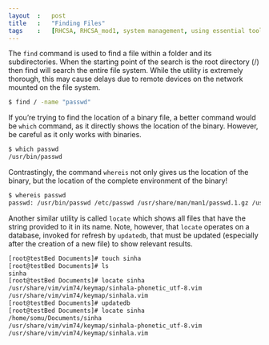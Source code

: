 ```yaml
---
layout 	:	post
title	:	"Finding Files"
tags	:	[RHCSA, RHCSA_mod1, system management, using essential tools, find, which, locate, updatedb]
---
```


The `find` command is used to find a file within a folder and its subdirectories. When the starting point of the search is the root directory (/) then find will search the entire file system.
While the utility is extremely thorough, this may cause delays due to remote devices on the network mounted on the file system.

```sh
$ find / -name "passwd"
```

If you’re trying to find the location of a binary file, a better command would be `which` command, as it directly shows the location of the binary. However, be careful as it only works with
binaries.

```sh
$ which passwd
/usr/bin/passwd
```

Contrastingly, the command `whereis` not only gives us the location of the binary, but the location of the complete environment of the binary!

```sh
$ whereis passwd
passwd: /usr/bin/passwd /etc/passwd /usr/share/man/man1/passwd.1.gz /usr/share/man/man5/passwd.5.gz
```

Another similar utility is called `locate` which shows all files that have the string provided to it in its name. Note, however, that `locate` operates on a database, invoked for refresh by `updatedb`, that must be updated (especially after the creation of a new file) to show relevant results.

```sh
[root@testBed Documents]# touch sinha
[root@testBed Documents]# ls
sinha
[root@testBed Documents]# locate sinha
/usr/share/vim/vim74/keymap/sinhala-phonetic_utf-8.vim
/usr/share/vim/vim74/keymap/sinhala.vim
[root@testBed Documents]# updatedb
[root@testBed Documents]# locate sinha
/home/somu/Documents/sinha
/usr/share/vim/vim74/keymap/sinhala-phonetic_utf-8.vim
/usr/share/vim/vim74/keymap/sinhala.vim
```